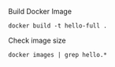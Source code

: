 

Build Docker Image
```
docker build -t hello-full . 
```

Check image size
```
docker images | grep hello.*
```
